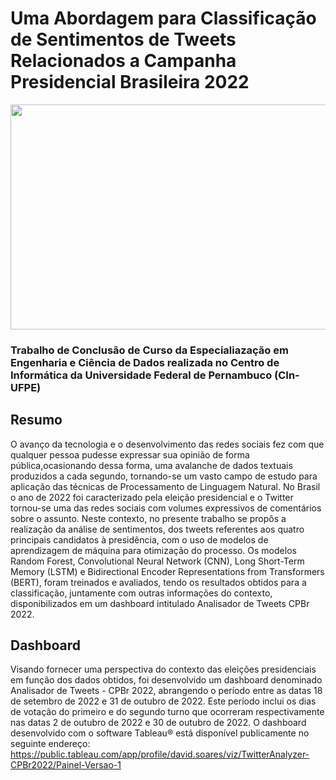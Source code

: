 # Uma Abordagem para Classificação de Sentimentos de Tweets Relacionados a Campanha Presidencial Brasileira 2022

<img src="https://cdn.pixabay.com/photo/2020/08/09/14/25/business-5475661_1280.jpg"  width="960" height="360">

### Trabalho de Conclusão de Curso da Especialiazação em Engenharia e Ciência de Dados realizada no Centro de Informática da Universidade Federal de Pernambuco (CIn-UFPE)

## Resumo
O avanço da tecnologia e o desenvolvimento das redes sociais fez com que qualquer pessoa pudesse expressar sua opinião de forma pública,ocasionando dessa forma, uma avalanche de dados textuais produzidos a cada segundo, tornando-se um vasto campo de estudo para aplicação das técnicas de Processamento de Linguagem Natural. No Brasil o ano de 2022 foi caracterizado pela eleição presidencial e o Twitter tornou-se uma das redes sociais com volumes expressivos de comentários sobre o assunto. Neste
contexto, no presente trabalho se propôs a realização da análise de sentimentos, dos tweets referentes aos quatro principais candidatos à presidência, com o uso de modelos de aprendizagem de máquina para otimização do processo. Os modelos Random Forest, Convolutional Neural Network (CNN), Long Short-Term Memory (LSTM) e Bidirectional Encoder Representations from Transformers (BERT), foram treinados e avaliados, tendo
os resultados obtidos para a classificação, juntamente com outras informações do contexto, disponibilizados em um dashboard intitulado Analisador de Tweets CPBr 2022.

## Dashboard
Visando fornecer uma perspectiva do contexto das eleições presidenciais em função dos dados obtidos, foi desenvolvido um dashboard denominado Analisador de Tweets - CPBr 2022, abrangendo o período entre as datas 18 de setembro de 2022 e 31 de outubro de 2022. Este período inclui os dias de votação do primeiro e do segundo turno que ocorreram respectivamente nas datas 2 de outubro de 2022 e 30 de outubro de 2022. O dashboard desenvolvido com o software Tableau® está disponível publicamente no seguinte endereço:
https://public.tableau.com/app/profile/david.soares/viz/TwitterAnalyzer-CPBr2022/Painel-Versao-1

